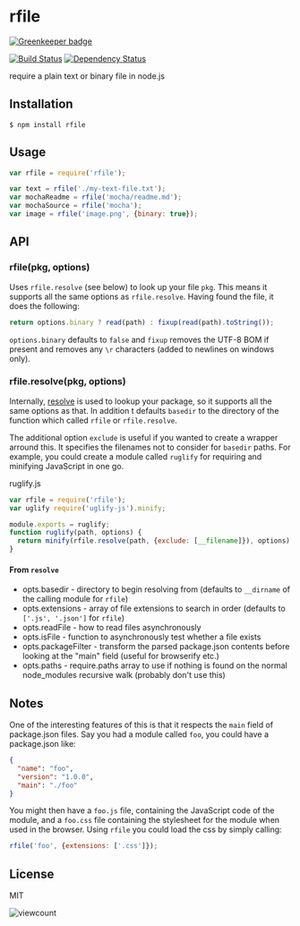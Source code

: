 # rfile

[![Greenkeeper badge](https://badges.greenkeeper.io/ForbesLindesay/rfile.svg)](https://greenkeeper.io/)

[![Build Status](https://secure.travis-ci.org/ForbesLindesay/rfile.png)](http://travis-ci.org/ForbesLindesay/rfile)
[![Dependency Status](https://img.shields.io/david/ForbesLindesay/rfile.svg)](https://david-dm.org/ForbesLindesay/rfile)

require a plain text or binary file in node.js

## Installation

    $ npm install rfile

## Usage

```javascript
var rfile = require('rfile');

var text = rfile('./my-text-file.txt');
var mochaReadme = rfile('mocha/readme.md');
var mochaSource = rfile('mocha');
var image = rfile('image.png', {binary: true});
```

## API

### rfile(pkg, options)

  Uses `rfile.resolve` (see below) to look up your file `pkg`.  This means it supports all the same options as `rfile.resolve`.  Having found the file, it does the following:

```javascript
return options.binary ? read(path) : fixup(read(path).toString());
```

  `options.binary` defaults to `false` and `fixup` removes the UTF-8 BOM if present and removes any `\r` characters (added to newlines on windows only).

### rfile.resolve(pkg, options)

  Internally, [resolve](https://npmjs.org/package/resolve) is used to lookup your package, so it supports all the same options as that.  In addition t defaults `basedir` to the directory of the function which called `rfile` or `rfile.resolve`.

  The additional option `exclude` is useful if you wanted to create a wrapper arround this.  It specifies the filenames not to consider for `basedir` paths.  For example, you could create a module called `ruglify` for requiring and minifying JavaScript in one go.

  ruglify.js
```javascript
var rfile = require('rfile');
var uglify require('uglify-js').minify;

module.exports = ruglify;
function ruglify(path, options) {
  return minify(rfile.resolve(path, {exclude: [__filename]}), options).code;
}
```

#### From `resolve`

 - opts.basedir - directory to begin resolving from (defaults to `__dirname` of the calling module for `rfile`)
 - opts.extensions - array of file extensions to search in order (defaults to `['.js', '.json']` for `rfile`)
 - opts.readFile - how to read files asynchronously
 - opts.isFile - function to asynchronously test whether a file exists
 - opts.packageFilter - transform the parsed package.json contents before looking at the "main" field (useful for browserify etc.)
 - opts.paths - require.paths array to use if nothing is found on the normal node_modules recursive walk (probably don't use this)

## Notes

One of the interesting features of this is that it respects the `main` field of package.json files.  Say you had a module called `foo`, you could have a package.json like:

```json
{
  "name": "foo",
  "version": "1.0.0",
  "main": "./foo"
}
```

You might then have a `foo.js` file, containing the JavaScript code of the module, and a `foo.css` file containing the stylesheet for the module when used in the browser.  Using `rfile` you could load the css by simply calling:

```javascript
rfile('foo', {extensions: ['.css']});
```

## License

  MIT
  
![viewcount](https://viewcount.jepso.com/count/ForbesLindesay/rfile.png)
